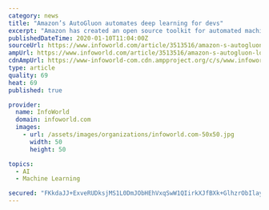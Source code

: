 ```yaml
---
category: news
title: "Amazon’s AutoGluon automates deep learning for devs"
excerpt: "Amazon has created an open source toolkit for automated machine learning, called AutoGluon, designed to make it easier for software developers to take advantage of deep learning models in their applications. AutoGluon is intended for both machine learning experts and beginners, the company says. Officially launched January 9, AutoGluon lets ..."
publishedDateTime: 2020-01-10T11:04:00Z
sourceUrl: https://www.infoworld.com/article/3513516/amazon-s-autogluon-looks-to-make-deep-learning-easier-for-devs.html
ampUrl: https://www.infoworld.com/article/3513516/amazon-s-autogluon-looks-to-make-deep-learning-easier-for-devs.amp.html
cdnAmpUrl: https://www-infoworld-com.cdn.ampproject.org/c/s/www.infoworld.com/article/3513516/amazon-s-autogluon-looks-to-make-deep-learning-easier-for-devs.amp.html
type: article
quality: 69
heat: 69
published: true

provider:
  name: InfoWorld
  domain: infoworld.com
  images:
    - url: /assets/images/organizations/infoworld.com-50x50.jpg
      width: 50
      height: 50

topics:
  - AI
  - Machine Learning

secured: "FKkdaJJ+ExveRUDksjMS1L0DmJObHEhVxqSwW1QIirkXJfBXk+GlhzrObIlayGsYMJ0NXn+BfL81MjAgOMFzYqskcq/Lyq0WWk0EcPyDrR80vaIXQYvWgQp3T/VHQB1X8c0II3VLGgKbyi4C/JOIJx3LYA5JJ5yT7ZyUeDNW769cKzOTOHOqbF2ocPBHqtAmQz/UEbA+6X0Po7ZxMuxbnmq684aoyRdcfSksWjU4nH/Ari26JMIh6TvTKHibJZrmcfmZp52NrytwdncMRBgDVQ==;9qSbffiWL/oDZRLAW8zRXg=="
---
```


